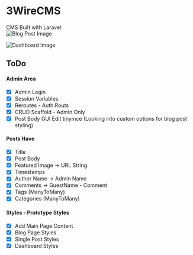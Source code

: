 # 3WireCMS
CMS Built with Laravel  
![Blog Post Image](https://github.com/mthomps4/3WireCMS/blob/master/codesnips/3WireCMS-BlogPost.PNG?raw=true)

![Dashboard Image](https://github.com/mthomps4/3WireCMS/blob/master/codesnips/3WireCMS-BlogPost.PNG?raw=true)





## ToDo

#### Admin Area
- [x] Admin Login
- [x] Session Variables
- [x] Reroutes - Auth:Routs
- [x] CRUD Scaffold - Admin Only
- [x] Post Body GUI Edit tinymce (Looking into custom options for blog post styling)

#### Posts Have
- [x] Title
- [x] Post Body
- [x] Featured Image -> URL String
- [x] Timestamps
- [x] Author Name -> Admin Name
- [x] Comments -> GuestName - Comment
- [x] Tags (ManyToMany)
- [x] Categories (ManyToMany)

#### Styles - Prototype Styles
- [x] Add Main Page Content
- [x] Blog Page Styles
- [x] Single Post Styles
- [x] Dashboard Styles
